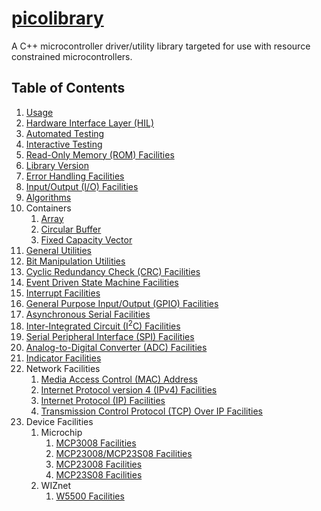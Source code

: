 # [picolibrary](https://github.com/apcountryman/picolibrary)
A C++ microcontroller driver/utility library targeted for use with resource constrained
microcontrollers.

## Table of Contents
1. [Usage](usage.md)
1. [Hardware Interface Layer (HIL)](hil.md)
1. [Automated Testing](testing-automated.md)
1. [Interactive Testing](testing-interactive.md)
1. [Read-Only Memory (ROM) Facilities](rom.md)
1. [Library Version](library_version.md)
1. [Error Handling Facilities](error_handling.md)
1. [Input/Output (I/O) Facilities](io.md)
1. [Algorithms](algorithms.md)
1. Containers
    1. [Array](containers/array.md)
    1. [Circular Buffer](containers/circular_buffer.md)
    1. [Fixed Capacity Vector](containers/fixed_capacity_vector.md)
1. [General Utilities](general_utilities.md)
1. [Bit Manipulation Utilities](bit_manipulation_utilities.md)
1. [Cyclic Redundancy Check (CRC) Facilities](crc.md)
1. [Event Driven State Machine Facilities](event_driven_state_machine.md)
1. [Interrupt Facilities](interrupt.md)
1. [General Purpose Input/Output (GPIO) Facilities](gpio.md)
1. [Asynchronous Serial Facilities](asynchronous_serial.md)
1. [Inter-Integrated Circuit (I<sup>2</sup>C) Facilities](i2c.md)
1. [Serial Peripheral Interface (SPI) Facilities](spi.md)
1. [Analog-to-Digital Converter (ADC) Facilities](adc.md)
1. [Indicator Facilities](indicator.md)
1. Network Facilities
    1. [Media Access Control (MAC) Address](network/mac_address.md)
    1. [Internet Protocol version 4 (IPv4) Facilities](network/ipv4.md)
    1. [Internet Protocol (IP) Facilities](network/ip.md)
    1. [Transmission Control Protocol (TCP) Over IP Facilities](network/tcp_over_ip.md)
1. Device Facilities
    1. Microchip
        1. [MCP3008 Facilities](device/microchip/mcp3008.md)
        1. [MCP23008/MCP23S08 Facilities](device/microchip/mcp23x08.md)
        1. [MCP23008 Facilities](device/microchip/mcp23008.md)
        1. [MCP23S08 Facilities](device/microchip/mcp23s08.md)
    1. WIZnet
        1. [W5500 Facilities](device/wiznet/w5500.md)
